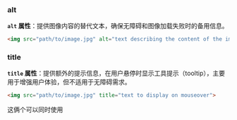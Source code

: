 ### alt

**`alt` 属性**：提供图像内容的替代文本，确保无障碍和图像加载失败时的备用信息。

```HTML
<img src="path/to/image.jpg" alt="text describing the content of the image">
```

### title

**`title` 属性**：提供额外的提示信息，在用户悬停时显示工具提示（tooltip），主要用于增强用户体验，但不适用于无障碍需求。

```HTML
<img src="path/to/image.jpg" title="text to display on mouseover">
```

这俩个可以同时使用
